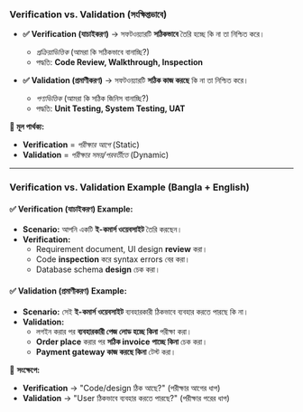 ### **Verification vs. Validation (সংক্ষিপ্তভাবে)**  

- **✅ Verification (যাচাইকরণ)** → সফটওয়্যারটি **সঠিকভাবে** তৈরি হচ্ছে কি না তা নিশ্চিত করে।  
  - *প্রক্রিয়াভিত্তিক* (আমরা কি সঠিকভাবে বানাচ্ছি?)  
  - পদ্ধতি: **Code Review, Walkthrough, Inspection**  

- **✅ Validation (প্রমাণীকরণ)** → সফটওয়্যারটি **সঠিক কাজ করছে** কি না তা নিশ্চিত করে।  
  - *পণ্যভিত্তিক* (আমরা কি সঠিক জিনিস বানাচ্ছি?)  
  - পদ্ধতি: **Unit Testing, System Testing, UAT**  

**🔹 মূল পার্থক্য:**  
- **Verification** = *পরীক্ষার আগে* (Static)  
- **Validation** = *পরীক্ষার সময়/পরবর্তীতে* (Dynamic)
- ----------------------------------------------------------------------------------------
### **Verification vs. Validation Example (Bangla + English)**  

#### **✅ Verification (যাচাইকরণ) Example:**  
- **Scenario:** আপনি একটি **ই-কমার্স ওয়েবসাইট** তৈরি করছেন।  
- **Verification:**  
  - Requirement document, UI design **review** করা।  
  - Code **inspection** করে syntax errors বের করা।  
  - Database schema **design** চেক করা।  

#### **✅ Validation (প্রমাণীকরণ) Example:**  
- **Scenario:** সেই **ই-কমার্স ওয়েবসাইট** ব্যবহারকারী ঠিকভাবে ব্যবহার করতে পারছে কি না।  
- **Validation:**  
  - লগইন করার পর **ব্যবহারকারী পেজ লোড হচ্ছে কিনা** পরীক্ষা করা।  
  - **Order place** করার পর **সঠিক invoice পাচ্ছে কিনা** চেক করা।  
  - **Payment gateway কাজ করছে কিনা** টেস্ট করা।  

🔹 **সংক্ষেপে:**  
- **Verification** → "Code/design ঠিক আছে?" (পরীক্ষার আগের ধাপ)  
- **Validation** → "User ঠিকভাবে ব্যবহার করতে পারছে?" (পরীক্ষার পরের ধাপ)
